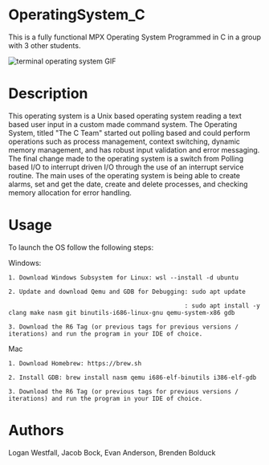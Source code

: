 # OperatingSystem_C

This is a fully functional MPX Operating System Programmed in C in a group with 3 other students.

![terminal operating system GIF](https://github.com/user-attachments/assets/902cb561-d66b-4682-9847-40d03ef84fcf)


# Description

This operating system is a Unix based operating system reading a text based user input in a custom made command system. The Operating System, titled "The C Team" started out polling based and could perform operations such as process management, context switching, dynamic memory management, and has robust input validation and error messaging. The final change made to the operating system is a switch from Polling based I/O to interrupt driven I/O through the use of an interrupt service routine. The main uses of the operating system is being able to create alarms, set and get the date, create and delete processes, and checking memory allocation for error handling.

# Usage

To launch the OS follow the following steps:

  Windows:
  
    1. Download Windows Subsystem for Linux: wsl --install -d ubuntu
    
    2. Update and download Qemu and GDB for Debugging: sudo apt update
    
                                                     : sudo apt install -y clang make nasm git binutils-i686-linux-gnu qemu-system-x86 gdb
                                                     
    3. Download the R6 Tag (or previous tags for previous versions / iterations) and run the program in your IDE of choice.

  Mac
  
    1. Download Homebrew: https://brew.sh
    
    2. Install GDB: brew install nasm qemu i686-elf-binutils i386-elf-gdb
    
    3. Download the R6 Tag (or previous tags for previous versions / iterations) and run the program in your IDE of choice.

# Authors

  Logan Westfall, Jacob Bock, Evan Anderson, Brenden Bolduck

